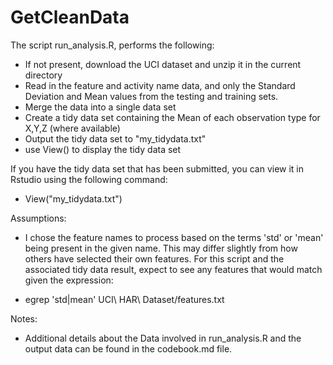 # GetCleanData

The script run_analysis.R, performs the following:
* If not present, download the UCI dataset and unzip it in the current directory
* Read in the feature and activity name data, and only the Standard Deviation and Mean values from the testing and training sets.
* Merge the data into a single data set
* Create a tidy data set containing the Mean of each observation type for X,Y,Z (where available)
* Output the tidy data set to "my_tidydata.txt"
* use View() to display the tidy data set

If you have the tidy data set that has been submitted, you can view it in Rstudio using the following command:
* View("my_tidydata.txt")

Assumptions:
* I chose the feature names to process based on the terms 'std' or 'mean' being present in the given name. This may differ slightly from how others have selected their own features. For this script and the associated tidy data result, expect to see any features that would match given the expression: 

* egrep 'std|mean' UCI\\ HAR\\ Dataset/features.txt

Notes:
* Additional details about the Data involved in run_analysis.R and the output data can be found in the codebook.md file.


